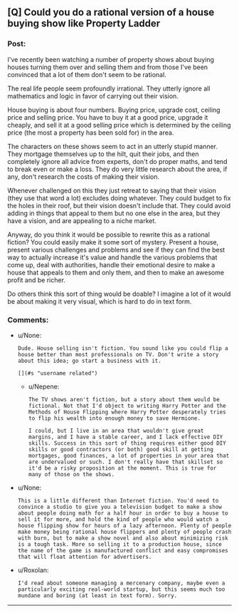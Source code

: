 ## [Q] Could you do a rational version of a house buying show like Property Ladder

### Post:

I've recently been watching a number of property shows about buying houses turning them over and selling them and from those I've been convinced that a lot of them don't seem to be rational.

The real life people seem profoundly irrational. They utterly ignore all mathematics and logic in favor of carrying out their vision.

House buying is about four numbers. Buying price, upgrade cost, ceiling price and selling price. You have to buy it at a good price, upgrade it cheaply, and sell it at a good selling price which is determined by the ceiling price (the most a property has been sold for) in the area.

The characters on these shows seem to act in an utterly stupid manner. They mortgage themselves up to the hilt, quit their jobs, and then completely ignore all advice from experts, don't do proper maths, and tend to break even or make a loss. They do very little research about the area, if any, don't research the costs of making their vision.

Whenever challenged on this they just retreat to saying that their vision (they use that word a lot) excludes doing whatever. They could budget to fix the holes in their roof, but their vision doesn't include that. They could avoid adding in things that appeal to them but no one else in the area, but they have a vision, and are appealing to a niche market.

Anyway, do you think it would be possible to rewrite this as a rational fiction? You could easily make it some sort of mystery. Present a house, present various challenges and problems and see if they can find the best way to actually increase it's value and handle the various problems that come up, deal with authorities, handle their emotional desire to make a house that appeals to them and only them, and then to make an awesome profit and be richer.

Do others think this sort of thing would be doable? I imagine a lot of it would be about making it very visual, which is hard to do in text form.

### Comments:

- u/None:
  ```
  Dude. House selling isn't fiction. You sound like you could flip a house better than most professionals on TV. Don't write a story about this idea; go start a business with it.

  [](#s "username related")
  ```

  - u/Nepene:
    ```
    The TV shows aren't fiction, but a story about them would be fictional. Not that I'd object to writing Harry Potter and the Methods of House Flipping where Harry Potter desperately tries to flip his wealth into enough money to save Hermione.

    I could, but I live in an area that wouldn't give great margins, and I have a stable career, and I lack effective DIY skills. Success in this sort of thing requires either good DIY skills or good contractors (or both) good skill at getting mortgages, good finances, a lot of properties in your area that are undervalued or such. I don't really have that skillset so it'd be a risky proposition at the moment. This is true for many of those on the shows.
    ```

- u/None:
  ```
  This is a little different than Internet fiction. You'd need to convince a studio to give you a television budget to make a show about people doing math for a half hour in order to buy a house to sell it for more, and hold the kind of people who would watch a house flipping show for hours of a lazy afternoon. Plenty of people make money being rational house flippers and plenty of people crash with burn, but to make a show novel and also about minimizing risk is a tough task. More so selling it to a production house, since the name of the game is manufactured conflict and easy compromises that will float attention for advertisers.
  ```

- u/Roxolan:
  ```
  I'd read about someone managing a mercenary company, maybe even a particularly exciting real-world startup, but this seems much too mundane and boring (at least in text form). Sorry.
  ```

---

